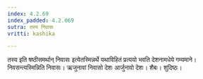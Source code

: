 ```yaml
---
index: 4.2.69
index_padded: 4.2.069
sutra: तस्य निवासः
vritti: kashika

---
```

तस्य इति षष्ठीसमर्थान् निवासः इत्येतस्मिन्नर्थे यथाविहितं प्रत्ययो भवति देशनामधेये गम्यमाने। निवसन्त्यस्मिन्निति निवासः। ऋजुनावां निवासो देशः आर्जुनावो देशः। शैबः। शुदिष्ठः।